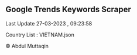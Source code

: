 

## Google Trends Keywords Scraper 
 
Last Update 27-03-2023 , 09:23:58

Country List :
VIETNAM.json



© Abdul Muttaqin 
